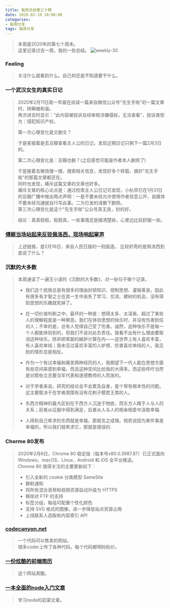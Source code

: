 ```yaml
---
title: 每周总结第三十期
date: 2020-02-10 10:00:00
categories:
- 每周分享
tags: 每周分享
---
```

> 本周是2020年的第七个周末。    
> 这里记录过去一周，我的一些总结。
![weekly-30](http://img.liugezhou.online/weekly30.png)

<!--more-->
### Feeling  
> 关注什么就看到什么。自己却还是不知道要干什么。  

### 一个武汉女生的真实日记  
> 2020年2月11日周一早晨在阅读一篇来自微信公众号"先生手账"的一篇文章时，转瞬被和谐。   
> 再次进去时显示：“此内容被投诉且经审核涉嫌侵权，无法查看”，投诉类型为：侵犯知识产权。  
>
> 第一次心理变化是又删文？  
>
> 于是紧接着是去豆瓣查看主人公的日记，发现近期日记只剩下一篇2月3日的。
>  
> 第二次心理变化是：豆瓣也删？(之后感觉可能是作者本人删除了)      
>
> 于是接着去微信搜一搜，搜索相关信息，发现好多个转载、摘抄"先生手账"的那篇文章都还在。  
> 同时也发现，痛斥这篇文章的文章也好多。  
> 痛斥文章的核心论点是：通过检索主人公日记可发现，小杭早已在1月31日的豆瓣广播中做出两点声明：一是不要未经允许使用作者信息公开，自媒体不要未经沟通就自行写此事。二为已发的请撤下删除。   
> 第三次心理变化是这个"先生手账"公众号真无良，封的好。  
> 
> 结论：真真假假，假假真，一些事情还是搞清楚些，心里边比较舒服一些。

### [傅颖当场站起来反驳佩洛西，现场响起掌声](https://mp.weixin.qq.com/s/QBOtcSyCtu1o_bJqXEKx9w)
> 上述链接，是2月16日，来自人民日报的一则报道。 
> 比较好奇的是佩洛西到底说了什么？

### 沉默的大多数
> 本周通读了一遍王小波的《沉默的大多数》，对一些句子做个记录。  
>  
> + 我们这个民族总是有很多的理由封锁知识、钳制思想、灌输善良，因此有很多有才智之士在其一生中丧失了学习、交流、建树的机会，没有得到思想的乐趣就死掉了。  
>
> + 在一切价值判断之中，最坏的一种是：想得太多、太深奥、超过了某些人的理解程度是一种罪恶。我们在体验思想的快乐时，并没有伤害到任何人；不幸的是，总有人觉得自己受了伤害。诚然，这种快乐不是每一个人都能体验到的，但我们不该对此负责任。我看不出有什么理由要取消这种快乐，除非把卑鄙的嫉妒计算在内——这世界上有人喜欢丰富，有人喜欢单纯；我未见过喜欢丰富的人妒恨、伤害喜欢单纯的人，我见到的情形总是相反。    
>
> + 作为一个有过幸福和痛苦两种经历的人，我期望下一代人能在思想方面有些空间来感到幸福，而且这种空间比给我的大得多。而这些呼吁当然是对那些立志要当军代表和道德教师的人而发的。
> 
> + 对于学者来说，研究的结论会不会累及自身，是个带有根本性的问题。这主要取决于在学者周围有没有花剌子模君王类的人。  
> 
> + 东西方精神的最大区别在于西方人沉迷于物欲，而东方人精于人与人的关系；前者从征服中得到满足，后者从人与人的相亲相爱中汲取幸福. 
>
> + 人得到自己希求的东西就是幸福，那就言之成理。倘若说因为某件事是幸福的，所以我们就希求它，那就是错误的.   

### Chorme 80发布
> 2020年2月6日，Chrome 80 稳定版（版本号v80.0.3987.87）已正式面向 Windows、macOS、Linux、Android 和 iOS 全平台推送。    
> Chrome 80 值得关注的主要更新如下：
> 
> + 引入全新的 cookie 分类模型 SameSite
> + 静默通知
> + 将所有混合音频和视频资源自动升级为 HTTPS
> + 移除对 FTP 的支持
> + 标签分组，每组可配置个性化颜色
> + 支持 SVG 格式的图像，进一步降低站点资源占用
> + 上线联系人选取和内容索引 API

### [codecanyon.net](https://codecanyon.net/)
> 一个代码可以售卖的网站。  
> 很多coder上传了各种代码，每个代码都明码标价。

### [一份炫酷的前端简历](https://www.strml.net/?source=imaring.com)
> 这个网站真酷。

### [一本全面的node入门文章](https://www.nodebeginner.org/index-zh-cn.html)
> 学习node的启蒙文章。